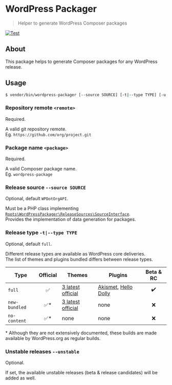 # WordPress Packager

> Helper to generate WordPress Composer packages

[![Test](https://github.com/roots/wordpress-packager/actions/workflows/test.yml/badge.svg)](https://github.com/roots/wordpress-packager/actions/workflows/test.yml)

## About

This package helps to generate Composer packages for any WordPress release.

## Usage

```bash
$ vendor/bin/wordpress-packager [--source SOURCE] [-t|--type TYPE] [-u|--unstable] [--license LICENSE] [--] <remote> <package>
```

### Repository remote `<remote>`

Required.

A valid git repository remote.  
Eg. `https://github.com/org/project.git`

### Package name `<package>`

Required.

A valid Composer package name.  
Eg. `wordpress-package`

### Release source `--source SOURCE`

Optional, default `WPDotOrgAPI`.

Must be a PHP class implementing [`Roots\WordPressPackager\ReleaseSources\SourceInterface`](https://github.com/roots/wordpress-packager/blob/main/src/ReleaseSources/SourceInterface.php).  
Provides the implementation of data generation for packages.

### Release type `-t|--type TYPE`

Optional, default `full`.

Different release types are available as WordPress core deliveries.  
The list of themes and plugins bundled differs between release types.

Type|Official|Themes|Plugins|Beta & RC
--|:--:|--|--|:--:
`full`|✅|[3 latest official](https://wordpress.org/themes/author/wordpressdotorg/)|[Akismet](https://wordpress.org/plugins/akismet/), [Hello Dolly](https://wordpress.org/plugins/hello-dolly/)|✔️
`new-bundled`|✅*|[3 latest official](https://wordpress.org/themes/author/wordpressdotorg/)|none|❌
`no-content`|✅*|none|none|❌

\* Although they are not extensively documented, these builds are made available by WordPress.org as regular builds.

### Unstable releases `--unstable`

Optional.

If set, the available unstable releases (beta & release candidates) will be added as well.
